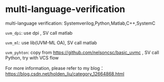 # multi-language-verification
multi-language verification: Systemverilog,Python,Matlab,C++,SystemC

`uvm_dpi`: use dpi , SV call matlab

`uvm_ml`:  use lib(UVM-ML OA), SV call matlab

`uvm_pyhton`: copy from https://github.com/nelsoncsc/basic_uvmc , SV call Python, try with VCS flow


For more information, please refer to my blog：https://blog.csdn.net/holden_liu/category_12664868.html
